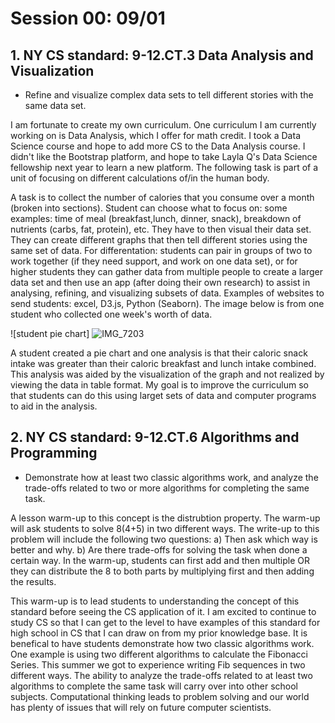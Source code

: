 # Session 00: 09/01

## 1. NY CS standard: 9-12.CT.3 Data Analysis and Visualization
* Refine and visualize complex data sets to tell different stories with the same data set. 

I am fortunate to create my own curriculum. One curriculum I am currently working on is Data Analysis, which I offer for math credit.  I took a Data Science course and hope to add more CS to the Data Analysis course.  I didn't like the Bootstrap platform, and hope to take Layla Q's Data Science fellowship next year to learn a new platform.  The following task is part of a unit of focusing on different calculations of/in the human body.

A task is to collect the number of calories that you consume over a month (broken into sections).  Student can choose what to focus on: some examples: time of meal (breakfast,lunch, dinner, snack), breakdown of nutrients (carbs, fat, protein), etc. They have to then visual their data set.  They can create different graphs that then tell different stories using the same set of data. For differentation: students can pair in groups of two to work together (if they need support, and work on one data set), or for higher students they can gather data from multiple people to create a larger data set and then use an app (after doing their own research) to assist in analysing, refining, and visualizing subsets of data.  Examples of websites to send students: excel, D3.js, Python (Seaborn).  The image below is from one student who collected one week's worth of data. 

![student pie chart] ![IMG_7203](https://user-images.githubusercontent.com/57843914/189007451-896a5afa-fdaa-48e6-94ae-1f440655d77a.JPG)

A student created a pie chart and one analysis is that their caloric snack intake was greater than their caloric breakfast and lunch intake combined.  This analysis was aided by the visualization of the graph and not realized by viewing the data in table format.  My goal is to improve the curriculum so that students can do this using larget sets of data and computer programs to aid in the analysis. 


## 2. NY CS standard: 9-12.CT.6 Algorithms and Programming
* Demonstrate how at least two classic algorithms work, and analyze the trade-offs related to two or more algorithms for completing the same task.

A lesson warm-up to this concept is the distrubtion property. The warm-up will ask students to solve 8(4+5) in two different ways.  The write-up to this problem will include the following two questions:  a) Then ask which way is better and why.  b) Are there trade-offs for solving the task when done a certain way.  In the warm-up, students can first add and then multiple OR they can distribute the 8 to both parts by multiplying first and then adding the results.  

This warm-up is to lead students to understanding the concept of this standard before seeing the CS application of it.  I am excited to continue to study CS so that I can get to the level to have examples of this standard for high school in CS that I can draw on from my prior knowledge base.  It is benefical to have students demonstrate how two classic algorithms work. One example is using two different algorithms to calculate the Fibonacci Series.  This summer we got to experience writing Fib sequences in two different ways. The ability to analyze the trade-offs related to at least two algorithms to complete the same task will carry over into other school subjects. Computational thinking leads to problem solving and our world has plenty of issues that will rely on future computer scientists.  

